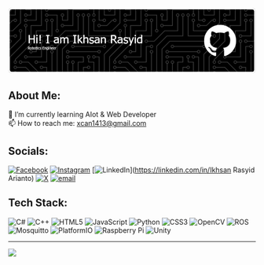 ![icanacid](img/github-header-image.png)

## About Me:
🌱 I’m currently learning AIot & Web Developer<br>📫 How to reach me: xcan1413@gmail.com


## Socials:
[![Facebook](https://img.shields.io/badge/Facebook-%231877F2.svg?logo=Facebook&logoColor=white)](https://facebook.com/Ikhsan) [![Instagram](https://img.shields.io/badge/Instagram-%23E4405F.svg?logo=Instagram&logoColor=white)](https://instagram.com/icanacid) [![LinkedIn](https://img.shields.io/badge/LinkedIn-%230077B5.svg?logo=linkedin&logoColor=white)](https://linkedin.com/in/Ikhsan Rasyid Arianto) [![X](https://img.shields.io/badge/X-black.svg?logo=X&logoColor=white)](https://x.com/icanacid_) [![email](https://img.shields.io/badge/Email-D14836?logo=gmail&logoColor=white)](mailto:xcan1413@gmail.com) 

## Tech Stack:
![C#](https://img.shields.io/badge/c%23-%23239120.svg?style=for-the-badge&logo=csharp&logoColor=white) ![C++](https://img.shields.io/badge/c++-%2300599C.svg?style=for-the-badge&logo=c%2B%2B&logoColor=white) ![HTML5](https://img.shields.io/badge/html5-%23E34F26.svg?style=for-the-badge&logo=html5&logoColor=white) ![JavaScript](https://img.shields.io/badge/javascript-%23323330.svg?style=for-the-badge&logo=javascript&logoColor=%23F7DF1E) ![Python](https://img.shields.io/badge/python-3670A0?style=for-the-badge&logo=python&logoColor=ffdd54) ![CSS3](https://img.shields.io/badge/css3-%231572B6.svg?style=for-the-badge&logo=css3&logoColor=white) ![OpenCV](https://img.shields.io/badge/opencv-%23white.svg?style=for-the-badge&logo=opencv&logoColor=white) ![ROS](https://img.shields.io/badge/ros-%230A0FF9.svg?style=for-the-badge&logo=ros&logoColor=white) ![Mosquitto](https://img.shields.io/badge/mosquitto-%233C5280.svg?style=for-the-badge&logo=eclipsemosquitto&logoColor=white) ![PlatformIO](https://img.shields.io/badge/PlatformIO-%23222.svg?style=for-the-badge&logo=platformio&logoColor=%23f5822a) ![Raspberry Pi](https://img.shields.io/badge/-Raspberry_Pi-C51A4A?style=for-the-badge&logo=Raspberry-Pi) ![Unity](https://img.shields.io/badge/unity-%23000000.svg?style=for-the-badge&logo=unity&logoColor=white)

---
[![](https://visitcount.itsvg.in/api?id=icanacid&icon=0&color=1)](https://visitcount.itsvg.in)

<!-- Proudly created with GPRM ( https://gprm.itsvg.in ) -->
